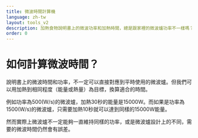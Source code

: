 ```yaml
---
title: 微波時間計算機
language: zh-tw
layout: tools_v2
description: 加熱食物說明書上的微波功率和加熱時間，總是跟家裡的微波爐功率不一樣嗎？其實只要知道加熱需要的微波功率和時間，以及家裡的微波爐功率，經過計算之後就可以知道實際需要加熱多少時間。來使用微波時間計算機，直接幫你算好！
order: 0
---
```


# 如何計算微波時間？

說明書上的微波時間和功率，不一定可以直接對應到平時使用的微波爐。但我們可以用加熱到相同程度（能量或熱量）為目標，換算適合的時間。

例如功率為500(W/s)的微波爐，加熱30秒的能量是15000W。而如果是功率為1500(W/s)的微波爐，只需要加熱10秒就可以達到同樣的15000W能量。

然而實際上微波爐不一定能夠一直維持同樣的功率，或是微波爐設計上的不同，需要的微波時間仍然會有誤差。
